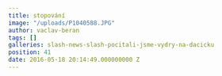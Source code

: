 ```yaml
---
title: stopování
image: "/uploads/P1040588.JPG"
author: vaclav-beran
tags: []
galleries: slash-news-slash-pocitali-jsme-vydry-na-dacicku
position: 41
date: 2016-05-18 20:14:49.000000000 Z
---
```

